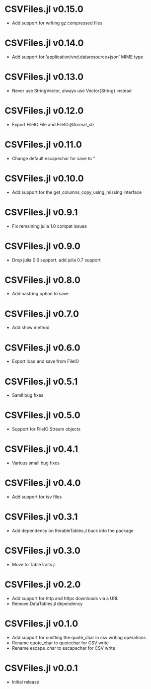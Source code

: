 # CSVFiles.jl v0.15.0
* Add support for writing gz compressed files

# CSVFiles.jl v0.14.0
* Add support for 'application/vnd.dataresource+json' MIME type

# CSVFiles.jl v0.13.0
* Never use StringVector, always use Vector{String} instead

# CSVFiles.jl v0.12.0
* Export FileIO.File and FileIO.@format_str

# CSVFiles.jl v0.11.0
* Change default escapechar for save to "

# CSVFiles.jl v0.10.0
* Add support for the get_columns_copy_using_missing interface

# CSVFiles.jl v0.9.1
* Fix remaining julia 1.0 compat issues

# CSVFiles.jl v0.9.0
* Drop julia 0.6 support, add julia 0.7 support

# CSVFiles.jl v0.8.0
* Add nastring option to save

# CSVFiles.jl v0.7.0
* Add show method

# CSVFiles.jl v0.6.0
* Export load and save from FileIO

# CSVFiles.jl v0.5.1
* Samll bug fixes

# CSVFiles.jl v0.5.0
* Support for FileIO Stream objects

# CSVFiles.jl v0.4.1
* Various small bug fixes

# CSVFiles.jl v0.4.0
* Add support for tsv files

# CSVFiles.jl v0.3.1
* Add dependency on IterableTables.jl back into the package

# CSVFiles.jl v0.3.0
* Move to TableTraits.jl

# CSVFiles.jl v0.2.0
* Add support for http and https downloads via a URL
* Remove DataTables.jl dependency

# CSVFiles.jl v0.1.0
* Add support for omitting the quote_char in csv writing operations
* Rename quote_char to quotechar for CSV write
* Rename escape_char to escapechar for CSV write

# CSVFiles.jl v0.0.1
* Initial release
